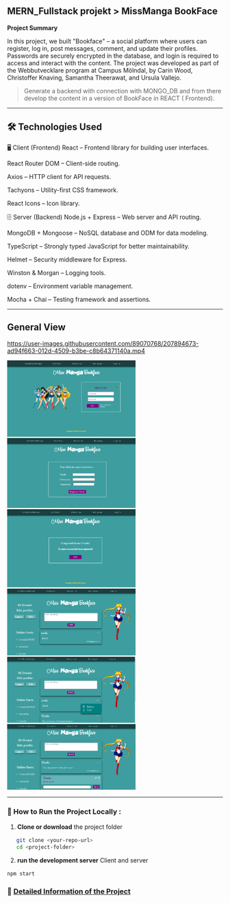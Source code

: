 ## MERN_Fullstack projekt > MissManga BookFace

**Project Summary**

In this project, we built "Bookface" – a social platform where users can register, log in, post messages, comment, and update their profiles. Passwords are securely encrypted in the database, and login is required to access and interact with the content. The project was developed as part of the Webbutvecklare program at Campus Mölndal, by Carin Wood, Christoffer Knaving, Samantha Theerawat, and Ursula Vallejo.

> Generate a backend with connection with MONGO_DB and from there develop the content in a version of BookFace in REACT ( Frontend).

---

## 🛠️ Technologies Used

🖥️ Client (Frontend)
React – Frontend library for building user interfaces.

React Router DOM – Client-side routing.

Axios – HTTP client for API requests.

Tachyons – Utility-first CSS framework.

React Icons – Icon library.

🗄️ Server (Backend)
Node.js + Express – Web server and API routing.

MongoDB + Mongoose – NoSQL database and ODM for data modeling.

TypeScript – Strongly typed JavaScript for better maintainability.

Helmet – Security middleware for Express.

Winston & Morgan – Logging tools.

dotenv – Environment variable management.

Mocha + Chai – Testing framework and assertions.

---

## General View

https://user-images.githubusercontent.com/89070768/207894673-ad94f663-012d-4509-b3be-c8b64371140a.mp4

<img src="./Dokumentation/imgDoku/demo1.png" alt="Demo Screenshot" width="300"/>
<img src="./Dokumentation/imgDoku/demo2.png" alt="Demo Screenshot" width="300"/>
<img src="./Dokumentation/imgDoku/demo3.png" alt="Demo Screenshot" width="300"/>
<img src="./Dokumentation/imgDoku/demo4.png" alt="Demo Screenshot" width="300"/>
<img src="./Dokumentation/imgDoku/demo5.png" alt="Demo Screenshot" width="300"/>
<img src="./Dokumentation/imgDoku/demo6.png" alt="Demo Screenshot" width="300"/>

---

### 🚀 How to Run the Project Locally :

1. **Clone or download** the project folder

```bash
   git clone <your-repo-url>
   cd <project-folder>
```

2. **run the development server** Client and server

```bash
npm start

```

### 📄 [Detailed Information of the Project](Detail_Info.md)
